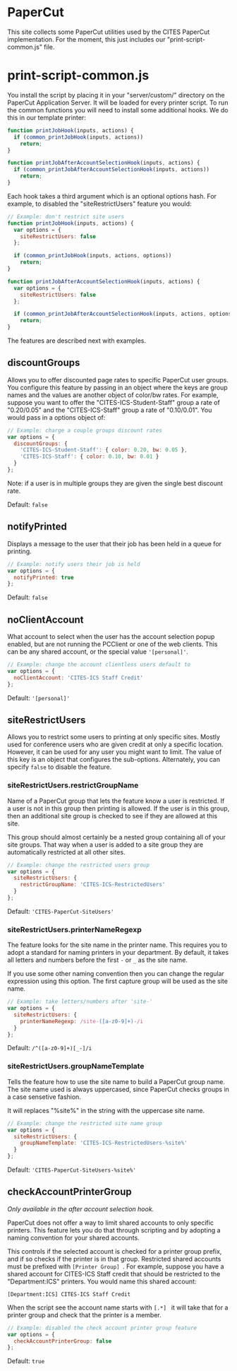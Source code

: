 PaperCut
========

This site collects some PaperCut utilities used by the CITES PaperCut
implementation. For the moment, this just includes our
"print-script-common.js" file.

# print-script-common.js

You install the script by placing it in your
"server/custom/" directory on the PaperCut Application Server. It will
be loaded for every printer script. To run the common functions you
will need to install some additional hooks. We do this in our template
printer:

```javascript
function printJobHook(inputs, actions) {
  if (common_printJobHook(inputs, actions))
    return;
}

function printJobAfterAccountSelectionHook(inputs, actions) {
  if (common_printJobAfterAccountSelectionHook(inputs, actions))
    return;
}
```

Each hook takes a third argument which is an optional options hash.
For example, to disabled the "siteRestrictUsers" feature you would:

```javascript
// Example: don't restrict site users
function printJobHook(inputs, actions) {
  var options = {
    siteRestrictUsers: false
  };

  if (common_printJobHook(inputs, actions, options))
    return;
}

function printJobAfterAccountSelectionHook(inputs, actions) {
  var options = {
    siteRestrictUsers: false
  };

  if (common_printJobAfterAccountSelectionHook(inputs, actions, options))
    return;
}
```

The features are described next with examples.

## discountGroups

Allows you to offer discounted page rates to specific PaperCut
user groups. You configure this feature by passing in an object
where the keys are group names and the values are another object
of color/bw rates. For example, suppose you want to offer the
"CITES-ICS-Student-Staff" group a rate of "0.20/0.05" and the 
"CITES-ICS-Staff" group a rate of "0.10/0.01". You would pass
in a options object of:

```javascript
// Example: charge a couple groups discount rates
var options = {
  discountGroups: {
    'CITES-ICS-Student-Staff': { color: 0.20, bw: 0.05 },
    'CITES-ICS-Staff': { color: 0.10, bw: 0.01 }
  }
};
```

Note: if a user is in multiple groups they are given the single
best discount rate.

Default: `false`

## notifyPrinted

Displays a message to the user that their job has been held in
a queue for printing.

```javascript
// Example: notify users their job is held
var options = {
  notifyPrinted: true
};
```

Default: `false`

## noClientAccount

What account to select when the user has the account selection
popup enabled, but are not running the PCClient or one of the
web clients. This can be any shared account, or the special
value `'[personal]'`.

```javascript
// Example: change the account clientless users default to
var options = {
  noClientAccount: 'CITES-ICS Staff Credit'
};
```

Default: `'[personal]'`

## siteRestrictUsers

Allows you to restrict some users to printing at only specific
sites. Mostly used for conference users who are given credit
at only a specific location. However, it can be used for any
user you might want to limit. The value of this key is an object
that configures the sub-options. Alternately, you can specify
`false` to disable the feature.

### siteRestrictUsers.restrictGroupName

Name of a PaperCut group that lets the feature know a user is
restricted. If a user is not in this group then printing is
allowed. If the user is in this group, then an additional site
group is checked to see if they are allowed at this site.

This group should almost certainly be a nested group containing
all of your site groups. That way when a user is added to a
site group they are automatically restricted at all other sites.

```javascript
// Example: change the restricted users group
var options = {
  siteRestrictUsers: {
    restrictGroupName: 'CITES-ICS-RestrictedUsers'
  }
};
```

Default: `'CITES-PaperCut-SiteUsers'`

### siteRestrictUsers.printerNameRegexp

The feature looks for the site name in the printer name. This
requires you to adopt a standard for naming printers in your
department. By default, it takes all letters and numbers
before the first `-` or `_` as the site name.

If you use some other naming convention then you can change
the regular expression using this option. The first capture
group will be used as the site name.

```javascript
// Example: take letters/numbers after 'site-'
var options = {
  siteRestrictUsers: {
    printerNameRegexp: /site-([a-z0-9]+)-/i
  }
};
```

Default: `/^([a-z0-9]+)[_-]/i`

### siteRestrictUsers.groupNameTemplate

Tells the feature how to use the site name to build a PaperCut
group name. The site name used is always uppercased, since
PaperCut checks groups in a case sensetive fashion.

It will replaces "%site%" in the string with the uppercase
site name.

```javascript
// Example: change the restricted site name group
var options = {
  siteRestrictUsers: {
    groupNameTemplate: 'CITES-ICS-RestrictedUsers-%site%'
  }
};
```

Default: `'CITES-PaperCut-SiteUsers-%site%'`

## checkAccountPrinterGroup

*Only available in the after account selection hook.*

PaperCut does not offer a way to limit shared accounts to
only specific printers. This feature lets you do that through
scripting and by adopting a naming convention for your shared
accounts.

This controls if the selected account is checked for a printer group
prefix, and if so checks if the printer is in that group. Restricted
shared accounts must be prefixed with `[Printer Group] `. For
example, suppose you have a shared account for CITES-ICS Staff
credit that should be restricted to the "Department:ICS" printers.
You would name this shared account:

    [Department:ICS] CITES-ICS Staff Credit

When the script see the account name starts with `[.*] ` it will take
that for a printer group and check that the printer is a member.

```javascript
// Example: disabled the check account printer group feature
var options = {
  checkAccountPrinterGroup: false
};
```

Default: `true`
